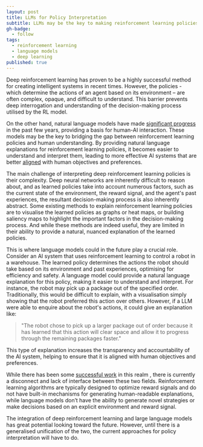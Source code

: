 ```yaml
---
layout: post
title: LLMs for Policy Interpretation
subtitle: LLMs may be the key to making reinforcement learning policies more understandable.
gh-badge:
  - follow
tags:
  - reinforcement learning
  - language models
  - deep learning
published: true
---
```


Deep reinforcement learning has proven to be a highly successful method for creating intelligent systems in recent times. However, the policies - which determine the actions of an agent based on its environment – are often complex, opaque, and difficult to understand. This barrier prevents deep interrogation and understanding of the decision-making process utilised by the RL model.

On the other hand, natural language models have made [significant progress](https://www.sciencefocus.com/future-technology/gpt-3/) in the past few years, providing a basis for human-AI interaction. These models may be the key to bridging the gap between reinforcement learning policies and human understanding. By providing natural language explanations for reinforcement learning policies, it becomes easier to understand and interpret them, leading to more effective AI systems that are better [aligned](https://en.wikipedia.org/wiki/AI_alignment) with human objectives and preferences.

The main challenge of interpreting deep reinforcement learning policies is their complexity. Deep neural networks are inherently difficult to reason about, and as learned policies take into account numerous factors, such as the current state of the environment, the reward signal, and the agent's past experiences, the resultant decision-making process is also inherently abstract.
Some existing methods to explain reinforcement learning policies are to visualise the learned policies as graphs or heat maps, or building saliency maps to highlight the important factors in the decision-making process. And while these methods are indeed useful, they are limited in their ability to provide a natural, nuanced explanation of the learned policies.

This is where language models could in the future play a crucial role. Consider an AI system that uses reinforcement learning to control a robot in a warehouse. The learned policy determines the actions the robot should take based on its environment and past experiences, optimising for efficiency and safety. A language model could provide a natural language explanation for this policy, making it easier to understand and interpret. For instance, the robot may pick up a package out of the specified order. \
Traditionally, this would be difficult to explain, with a visualisation simply showing that the robot preferred this action over others. However, if a LLM were able to enquire about the robot's actions, it could give an explanation like:

> "The robot chose to pick up a larger package out of order because it has learned that this action will clear space and allow it to progress through the remaining packages faster."

This type of explanation increases the transparency and accountability of the AI system, helping to ensure that it is aligned with human objectives and preferences.

While there has been some [successful work](https://innermonologue.github.io/) in this realm , there is currently a disconnect and lack of interface between these two fields. Reinforcement learning algorithms are typically designed to optimize reward signals and do not have built-in mechanisms for generating human-readable explanations, while language models don’t have the ability to generate novel strategies or make decisions based on an explicit environment and reward signal.

The integration of deep reinforcement learning and large language models has great potential looking toward the future. However, until there is a generalised unification of the two, the current approaches for policy interpretation will have to do.

